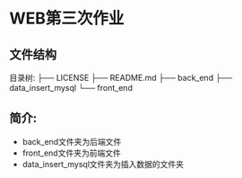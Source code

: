 # WEB第三次作业

## 文件结构

目录树:
├── LICENSE
├── README.md
├── back_end
├── data_insert_mysql
└── front_end

## 简介:

- back_end文件夹为后端文件
- front_end文件夹为前端文件
- data_insert_mysql文件夹为插入数据的文件夹